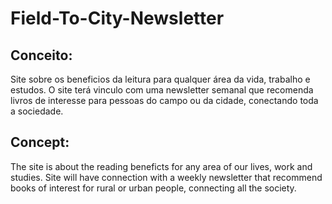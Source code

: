 # Field-To-City-Newsletter

## Conceito:
Site sobre os beneficios da leitura para qualquer área da vida, trabalho e estudos.
O site terá vinculo com uma newsletter semanal que recomenda livros de interesse para pessoas do campo ou da cidade, conectando toda a sociedade.

## Concept:
The site is about the reading beneficts for any area of our lives, work and studies.
Site will have connection with a weekly newsletter that recommend books of interest for rural or urban people, connecting all the society.

